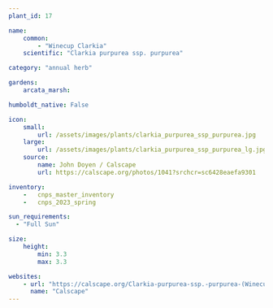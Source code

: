 ```yaml
---
plant_id: 17

name: 
    common: 
        - "Winecup Clarkia" 
    scientific: "Clarkia purpurea ssp. purpurea"  

category: "annual herb"

gardens:
    arcata_marsh: 

humboldt_native: False

icon: 
    small: 
        url: /assets/images/plants/clarkia_purpurea_ssp_purpurea.jpg
    large: 
        url: /assets/images/plants/clarkia_purpurea_ssp_purpurea_lg.jpg
    source:
        name: John Doyen / Calscape
        url: https://calscape.org/photos/1041?srchcr=sc6428eaefa9301 

inventory: 
    -   cnps_master_inventory
    -   cnps_2023_spring

sun_requirements:
  - "Full Sun"

size:
    height: 
        min: 3.3
        max: 3.3

websites:
    - url: "https://calscape.org/Clarkia-purpurea-ssp.-purpurea-(Winecup-Clarkia)"
      name: "Calscape"
---
```



